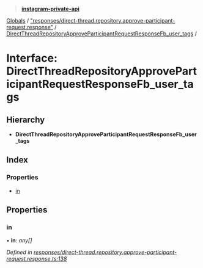 > **[instagram-private-api](../README.md)**

[Globals](../README.md) / ["responses/direct-thread.repository.approve-participant-request.response"](../modules/_responses_direct_thread_repository_approve_participant_request_response_.md) / [DirectThreadRepositoryApproveParticipantRequestResponseFb_user_tags](_responses_direct_thread_repository_approve_participant_request_response_.directthreadrepositoryapproveparticipantrequestresponsefb_user_tags.md) /

# Interface: DirectThreadRepositoryApproveParticipantRequestResponseFb_user_tags

## Hierarchy

* **DirectThreadRepositoryApproveParticipantRequestResponseFb_user_tags**

## Index

### Properties

* [in](_responses_direct_thread_repository_approve_participant_request_response_.directthreadrepositoryapproveparticipantrequestresponsefb_user_tags.md#in)

## Properties

###  in

• **in**: *any[]*

*Defined in [responses/direct-thread.repository.approve-participant-request.response.ts:138](https://github.com/dilame/instagram-private-api/blob/e9c516c/src/responses/direct-thread.repository.approve-participant-request.response.ts#L138)*